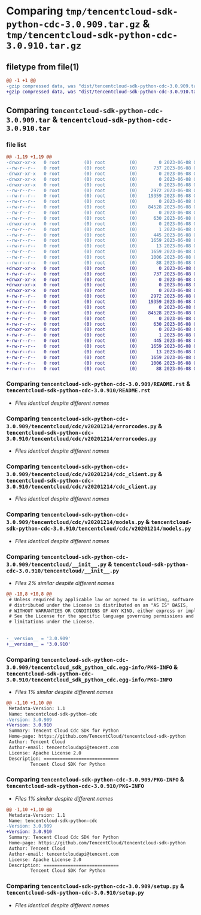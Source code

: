 # Comparing `tmp/tencentcloud-sdk-python-cdc-3.0.909.tar.gz` & `tmp/tencentcloud-sdk-python-cdc-3.0.910.tar.gz`

## filetype from file(1)

```diff
@@ -1 +1 @@
-gzip compressed data, was "dist/tencentcloud-sdk-python-cdc-3.0.909.tar", last modified: Thu Jun  8 00:19:41 2023, max compression
+gzip compressed data, was "dist/tencentcloud-sdk-python-cdc-3.0.910.tar", last modified: Thu Jun  8 09:05:02 2023, max compression
```

## Comparing `tencentcloud-sdk-python-cdc-3.0.909.tar` & `tencentcloud-sdk-python-cdc-3.0.910.tar`

### file list

```diff
@@ -1,19 +1,19 @@
-drwxr-xr-x   0 root         (0) root         (0)        0 2023-06-08 00:19:41.000000 tencentcloud-sdk-python-cdc-3.0.909/
--rw-r--r--   0 root         (0) root         (0)      737 2023-06-08 00:19:41.000000 tencentcloud-sdk-python-cdc-3.0.909/README.rst
-drwxr-xr-x   0 root         (0) root         (0)        0 2023-06-08 00:19:41.000000 tencentcloud-sdk-python-cdc-3.0.909/tencentcloud/
-drwxr-xr-x   0 root         (0) root         (0)        0 2023-06-08 00:19:41.000000 tencentcloud-sdk-python-cdc-3.0.909/tencentcloud/cdc/
-drwxr-xr-x   0 root         (0) root         (0)        0 2023-06-08 00:19:41.000000 tencentcloud-sdk-python-cdc-3.0.909/tencentcloud/cdc/v20201214/
--rw-r--r--   0 root         (0) root         (0)     2972 2023-06-08 00:19:41.000000 tencentcloud-sdk-python-cdc-3.0.909/tencentcloud/cdc/v20201214/errorcodes.py
--rw-r--r--   0 root         (0) root         (0)    19359 2023-06-08 00:19:41.000000 tencentcloud-sdk-python-cdc-3.0.909/tencentcloud/cdc/v20201214/cdc_client.py
--rw-r--r--   0 root         (0) root         (0)        0 2023-06-08 00:19:41.000000 tencentcloud-sdk-python-cdc-3.0.909/tencentcloud/cdc/v20201214/__init__.py
--rw-r--r--   0 root         (0) root         (0)    84528 2023-06-08 00:19:41.000000 tencentcloud-sdk-python-cdc-3.0.909/tencentcloud/cdc/v20201214/models.py
--rw-r--r--   0 root         (0) root         (0)        0 2023-06-08 00:19:41.000000 tencentcloud-sdk-python-cdc-3.0.909/tencentcloud/cdc/__init__.py
--rw-r--r--   0 root         (0) root         (0)      630 2023-06-08 00:19:41.000000 tencentcloud-sdk-python-cdc-3.0.909/tencentcloud/__init__.py
-drwxr-xr-x   0 root         (0) root         (0)        0 2023-06-08 00:19:41.000000 tencentcloud-sdk-python-cdc-3.0.909/tencentcloud_sdk_python_cdc.egg-info/
--rw-r--r--   0 root         (0) root         (0)        1 2023-06-08 00:19:41.000000 tencentcloud-sdk-python-cdc-3.0.909/tencentcloud_sdk_python_cdc.egg-info/dependency_links.txt
--rw-r--r--   0 root         (0) root         (0)      445 2023-06-08 00:19:41.000000 tencentcloud-sdk-python-cdc-3.0.909/tencentcloud_sdk_python_cdc.egg-info/SOURCES.txt
--rw-r--r--   0 root         (0) root         (0)     1659 2023-06-08 00:19:41.000000 tencentcloud-sdk-python-cdc-3.0.909/tencentcloud_sdk_python_cdc.egg-info/PKG-INFO
--rw-r--r--   0 root         (0) root         (0)       13 2023-06-08 00:19:41.000000 tencentcloud-sdk-python-cdc-3.0.909/tencentcloud_sdk_python_cdc.egg-info/top_level.txt
--rw-r--r--   0 root         (0) root         (0)     1659 2023-06-08 00:19:41.000000 tencentcloud-sdk-python-cdc-3.0.909/PKG-INFO
--rw-r--r--   0 root         (0) root         (0)     1006 2023-06-08 00:19:41.000000 tencentcloud-sdk-python-cdc-3.0.909/setup.py
--rw-r--r--   0 root         (0) root         (0)       88 2023-06-08 00:19:41.000000 tencentcloud-sdk-python-cdc-3.0.909/setup.cfg
+drwxr-xr-x   0 root         (0) root         (0)        0 2023-06-08 09:05:02.000000 tencentcloud-sdk-python-cdc-3.0.910/
+-rw-r--r--   0 root         (0) root         (0)      737 2023-06-08 09:05:02.000000 tencentcloud-sdk-python-cdc-3.0.910/README.rst
+drwxr-xr-x   0 root         (0) root         (0)        0 2023-06-08 09:05:02.000000 tencentcloud-sdk-python-cdc-3.0.910/tencentcloud/
+drwxr-xr-x   0 root         (0) root         (0)        0 2023-06-08 09:05:02.000000 tencentcloud-sdk-python-cdc-3.0.910/tencentcloud/cdc/
+drwxr-xr-x   0 root         (0) root         (0)        0 2023-06-08 09:05:02.000000 tencentcloud-sdk-python-cdc-3.0.910/tencentcloud/cdc/v20201214/
+-rw-r--r--   0 root         (0) root         (0)     2972 2023-06-08 09:05:02.000000 tencentcloud-sdk-python-cdc-3.0.910/tencentcloud/cdc/v20201214/errorcodes.py
+-rw-r--r--   0 root         (0) root         (0)    19359 2023-06-08 09:05:02.000000 tencentcloud-sdk-python-cdc-3.0.910/tencentcloud/cdc/v20201214/cdc_client.py
+-rw-r--r--   0 root         (0) root         (0)        0 2023-06-08 09:05:02.000000 tencentcloud-sdk-python-cdc-3.0.910/tencentcloud/cdc/v20201214/__init__.py
+-rw-r--r--   0 root         (0) root         (0)    84528 2023-06-08 09:05:02.000000 tencentcloud-sdk-python-cdc-3.0.910/tencentcloud/cdc/v20201214/models.py
+-rw-r--r--   0 root         (0) root         (0)        0 2023-06-08 09:05:02.000000 tencentcloud-sdk-python-cdc-3.0.910/tencentcloud/cdc/__init__.py
+-rw-r--r--   0 root         (0) root         (0)      630 2023-06-08 09:05:02.000000 tencentcloud-sdk-python-cdc-3.0.910/tencentcloud/__init__.py
+drwxr-xr-x   0 root         (0) root         (0)        0 2023-06-08 09:05:02.000000 tencentcloud-sdk-python-cdc-3.0.910/tencentcloud_sdk_python_cdc.egg-info/
+-rw-r--r--   0 root         (0) root         (0)        1 2023-06-08 09:05:02.000000 tencentcloud-sdk-python-cdc-3.0.910/tencentcloud_sdk_python_cdc.egg-info/dependency_links.txt
+-rw-r--r--   0 root         (0) root         (0)      445 2023-06-08 09:05:02.000000 tencentcloud-sdk-python-cdc-3.0.910/tencentcloud_sdk_python_cdc.egg-info/SOURCES.txt
+-rw-r--r--   0 root         (0) root         (0)     1659 2023-06-08 09:05:02.000000 tencentcloud-sdk-python-cdc-3.0.910/tencentcloud_sdk_python_cdc.egg-info/PKG-INFO
+-rw-r--r--   0 root         (0) root         (0)       13 2023-06-08 09:05:02.000000 tencentcloud-sdk-python-cdc-3.0.910/tencentcloud_sdk_python_cdc.egg-info/top_level.txt
+-rw-r--r--   0 root         (0) root         (0)     1659 2023-06-08 09:05:02.000000 tencentcloud-sdk-python-cdc-3.0.910/PKG-INFO
+-rw-r--r--   0 root         (0) root         (0)     1006 2023-06-08 09:05:02.000000 tencentcloud-sdk-python-cdc-3.0.910/setup.py
+-rw-r--r--   0 root         (0) root         (0)       88 2023-06-08 09:05:02.000000 tencentcloud-sdk-python-cdc-3.0.910/setup.cfg
```

### Comparing `tencentcloud-sdk-python-cdc-3.0.909/README.rst` & `tencentcloud-sdk-python-cdc-3.0.910/README.rst`

 * *Files identical despite different names*

### Comparing `tencentcloud-sdk-python-cdc-3.0.909/tencentcloud/cdc/v20201214/errorcodes.py` & `tencentcloud-sdk-python-cdc-3.0.910/tencentcloud/cdc/v20201214/errorcodes.py`

 * *Files identical despite different names*

### Comparing `tencentcloud-sdk-python-cdc-3.0.909/tencentcloud/cdc/v20201214/cdc_client.py` & `tencentcloud-sdk-python-cdc-3.0.910/tencentcloud/cdc/v20201214/cdc_client.py`

 * *Files identical despite different names*

### Comparing `tencentcloud-sdk-python-cdc-3.0.909/tencentcloud/cdc/v20201214/models.py` & `tencentcloud-sdk-python-cdc-3.0.910/tencentcloud/cdc/v20201214/models.py`

 * *Files identical despite different names*

### Comparing `tencentcloud-sdk-python-cdc-3.0.909/tencentcloud/__init__.py` & `tencentcloud-sdk-python-cdc-3.0.910/tencentcloud/__init__.py`

 * *Files 2% similar despite different names*

```diff
@@ -10,8 +10,8 @@
 # Unless required by applicable law or agreed to in writing, software
 # distributed under the License is distributed on an "AS IS" BASIS,
 # WITHOUT WARRANTIES OR CONDITIONS OF ANY KIND, either express or implied.
 # See the License for the specific language governing permissions and
 # limitations under the License.
 
 
-__version__ = '3.0.909'
+__version__ = '3.0.910'
```

### Comparing `tencentcloud-sdk-python-cdc-3.0.909/tencentcloud_sdk_python_cdc.egg-info/PKG-INFO` & `tencentcloud-sdk-python-cdc-3.0.910/tencentcloud_sdk_python_cdc.egg-info/PKG-INFO`

 * *Files 1% similar despite different names*

```diff
@@ -1,10 +1,10 @@
 Metadata-Version: 1.1
 Name: tencentcloud-sdk-python-cdc
-Version: 3.0.909
+Version: 3.0.910
 Summary: Tencent Cloud Cdc SDK for Python
 Home-page: https://github.com/TencentCloud/tencentcloud-sdk-python
 Author: Tencent Cloud
 Author-email: tencentcloudapi@tencent.com
 License: Apache License 2.0
 Description: ============================
         Tencent Cloud SDK for Python
```

### Comparing `tencentcloud-sdk-python-cdc-3.0.909/PKG-INFO` & `tencentcloud-sdk-python-cdc-3.0.910/PKG-INFO`

 * *Files 1% similar despite different names*

```diff
@@ -1,10 +1,10 @@
 Metadata-Version: 1.1
 Name: tencentcloud-sdk-python-cdc
-Version: 3.0.909
+Version: 3.0.910
 Summary: Tencent Cloud Cdc SDK for Python
 Home-page: https://github.com/TencentCloud/tencentcloud-sdk-python
 Author: Tencent Cloud
 Author-email: tencentcloudapi@tencent.com
 License: Apache License 2.0
 Description: ============================
         Tencent Cloud SDK for Python
```

### Comparing `tencentcloud-sdk-python-cdc-3.0.909/setup.py` & `tencentcloud-sdk-python-cdc-3.0.910/setup.py`

 * *Files identical despite different names*

